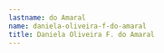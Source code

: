 ```yaml
---
lastname: do Amaral
name: daniela-oliveira-f-do-amaral
title: Daniela Oliveira F. do Amaral
---
```

